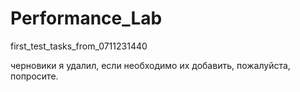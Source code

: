 # Performance_Lab
first_test_tasks_from_0711231440

черновики я удалил, если необходимо их добавить, пожалуйста, попросите.
